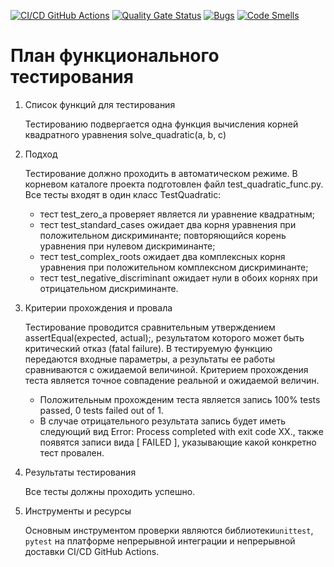 [![CI/CD GitHub Actions](https://github.com/wellberteggbert/TEST/actions/workflows/python-app.yml/badge.svg)](https://github.com/wellberteggbert/TEST/actions/workflows/python-app.yml)
[![Quality Gate Status](https://sonarcloud.io/api/project_badges/measure?project=wellberteggbert_TEST&metric=alert_status)](https://sonarcloud.io/summary/new_code?id=wellberteggbert_TEST)
[![Bugs](https://sonarcloud.io/api/project_badges/measure?project=wellberteggbert_TEST&metric=bugs)](https://sonarcloud.io/summary/new_code?id=wellberteggbert_TEST)
[![Code Smells](https://sonarcloud.io/api/project_badges/measure?project=wellberteggbert_TEST&metric=code_smells)](https://sonarcloud.io/summary/new_code?id=wellberteggbert_TEST)
# План функционального тестирования
1. Список функций для тестирования

      Тестированию подвергается одна функция вычисления корней квадратного уравнения
      solve_quadratic(a, b, c)
2. Подход

      Тестирование должно проходить в автоматическом режиме. В корневом каталоге проекта подготовлен файл test_quadratic_func.py.
      Все тесты входят в один класс TestQuadratic:
      - тест test_zero_a проверяет является ли уравнение квадратным;
      - тест test_standard_cases ожидает два корня уравнения при положительном дискриминанте; повторяющийся корень уравнения при нулевом дискриминанте;
      - тест  test_complex_roots ожидает два комплексных корня уравнения при положительном комплексном дискриминанте;
      - тест test_negative_discriminant ожидает нули в обоих корнях при отрицательном дискриминанте.
3. Критерии прохождения и провала

      Тестирование проводится сравнительным утверждением assertEqual(expected, actual);, результатом которого может быть критический отказ (fatal failure). В тестируемую функцию передаются входные параметры, а результаты ее работы сравниваются с ожидаемой величиной.
      Критерием прохождения теста является точное совпадение реальной и ожидаемой величин. 
      - Положительным прохожденим теста является запись 100% tests passed, 0 tests failed out of 1. 
      - В случае отрицательного результата запись будет иметь следующий вид Error: Process completed with exit code XX., также появятся записи вида [  FAILED  ], указывающие какой конкретно тест провален.
4. Результаты тестирования

      Все тесты должны проходить успешно.
5. Инструменты и ресурсы

      Основным инструментом проверки являются библиотеки`unittest`, `pytest` на платформе непрерывной интеграции и непрерывной доставки CI/CD GitHub Actions.
